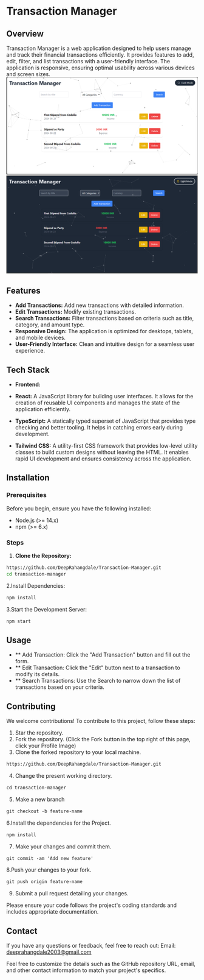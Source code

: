 # Transaction Manager

## Overview

Transaction Manager is a web application designed to help users manage and track their financial transactions efficiently. It provides features to add, edit, filter, and list transactions with a user-friendly interface. The application is responsive, ensuring optimal usability across various devices and screen sizes.
![Screenshot](images/light_mode.png)
![Screenshot](images/dark_mode.png)

## Features

- **Add Transactions:** Add new transactions with detailed information.
- **Edit Transactions:** Modify existing transactions.
- **Search Transactions:** Filter transactions based on criteria such as title, category, and amount type.
- **Responsive Design:** The application is optimized for desktops, tablets, and mobile devices.
- **User-Friendly Interface:** Clean and intuitive design for a seamless user experience.

## Tech Stack

- **Frontend:**

- **React:** A JavaScript library for building user interfaces. It allows for the creation of reusable UI components and manages the state of the application efficiently.
- **TypeScript:** A statically typed superset of JavaScript that provides type checking and better tooling. It helps in catching errors early during development.
- **Tailwind CSS:** A utility-first CSS framework that provides low-level utility classes to build custom designs without leaving the HTML. It enables rapid UI development and ensures consistency across the application.

## Installation

### Prerequisites

Before you begin, ensure you have the following installed:

- Node.js (>= 14.x)
- npm (>= 6.x)

### Steps

1. **Clone the Repository:**
```sh
https://github.com/DeepRahangdale/Transaction-Manager.git
cd transaction-manager
```
2.Install Dependencies:
   ```sh
  npm install
   ```
3.Start the Development Server:
```sh
npm start
```

## Usage
- ** Add Transaction: Click the "Add Transaction" button and fill out the form.
- ** Edit Transaction: Click the "Edit" button next to a transaction to modify its details.
- ** Search Transactions: Use the Search to narrow down the list of transactions based on your criteria.

## Contributing

We welcome contributions! To contribute to this project, follow these steps:
1. Star the repository.
2. Fork the repository. (Click the Fork button in the top right of this page, click your Profile Image)
3. Clone the forked repository to your local machine.

```markdown
https://github.com/DeepRahangdale/Transaction-Manager.git
```

4. Change the present working directory.

```markdown
cd transaction-manager
```

5. Make a new branch

```markdown
git checkout -b feature-name
```

6.Install the dependencies for the Project.

```markdown
npm install
```

7. Make your changes and commit them.

```markdown
git commit -am 'Add new feature'
```

8.Push your changes to your fork.

```markdown
git push origin feature-name
```

9. Submit a pull request detailing your changes.

Please ensure your code follows the project's coding standards and includes appropriate documentation.

## Contact
If you have any questions or feedback, feel free to reach out:
Email: deeprahangdale2003@gmail.com


Feel free to customize the details such as the GitHub repository URL, email, and other contact information to match your project's specifics.

